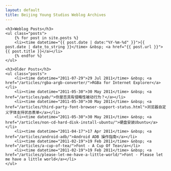 ```yaml
---
layout: default
title: Beijing Young Studios Weblog Archives
---
```


<div id="main" role="main">

    <h3>Weblog Posts</h3>
    <ul class="posts">
        {% for post in site.posts %}
        <li><time datetime="{{ post.date | date:"%Y-%m-%d" }}">{{ post.date | date_to_string }}</time> &nbsp; <a href="{{ post.url }}">{{ post.title }}</a></li>
        {% endfor %}
    </ul>
	
	<h3>Older Posts</h3>
	<ul class="posts">
		<li><time datetime="2011-07-29">29 Jul 2011</time> &nbsp; <a href="/articles/rgba-argb-converter/">RGBa for Internet Explorer</a></li>
		<li><time datetime="2011-05-30">30 May 2011</time> &nbsp; <a href="/articles/pab/">你是否具有侵略性被动行为？</a></li>
		<li><time datetime="2011-05-30">30 May 2011</time> &nbsp; <a href="/articles/third-party-font-browser-support-status.html">浏览器自定义字体支持状态表单</a></li>
		<li><time datetime="2011-05-30">30 May 2011</time> &nbsp; <a href="/articles/non-cd-hard-disk-install-ubuntu/">硬盘安装Ubuntu</a></li>
		<li><time datetime="2011-04-17">17 Apr 2011</time> &nbsp; <a href="/articles/android-adb/">Android ADB 操作指南</a></li>
		<li><time datetime="2011-02-19">19 Feb 2011</time> &nbsp; <a href="/articles/a-cup-of-tea/">Font - A Cup Of Tea</a></li>
		<li><time datetime="2011-02-19">19 Feb 2011</time> &nbsp; <a href="/articles/please-let-me-have-a-little-world/">Font - Please let me have a little world</a></li>
	</ul>
	
</div>